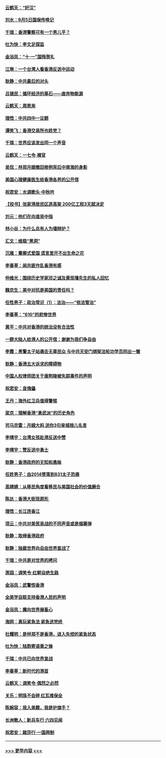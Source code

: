 #### [云鹤天：“好汉”](../pages/nsc993/n11513536.md?t=09111300) 
#### [刘水：9月5日国保传唤记](../pages/nsc993/n11513460.md?t=09111300) 
#### [千瑞：香港警察可有一个男儿乎？](../pages/nsc993/n11513109.md?t=09111300) 
#### [吐为快：李文足探监](../pages/nsc993/n11509622.md?t=09111300) 
#### [金浴凤：“十‧一”国殇贺礼](../pages/nsc993/n11509593.md?t=09111300) 
#### [江琳：一个台湾人看香港反送中运动](../pages/nsc993/n11509211.md?t=09111300) 
#### [耿静：中共最后的对头](../pages/nsc993/n11508308.md?t=09111300) 
#### [吕锡民：循环经济的基石——废弃物能源](../pages/nsc993/n11508212.md?t=09111300) 
#### [云鹤天：周恩来](../pages/nsc993/n11508055.md?t=09111300) 
#### [理悟：中共四中一议题](../pages/nsc993/n11507782.md?t=09111300) 
#### [谭笑飞：香港交易所也姓党？](../pages/nsc993/n11507753.md?t=09111300) 
#### [千瑞：世界应该发出同一个声音](../pages/nsc993/n11507290.md?t=09111300) 
#### [云鹤天：一七令‧裸官](../pages/nsc993/n11507177.md?t=09111300) 
#### [吴侃：林郑月娥撤回修例背后中南海的身影](../pages/nsc993/n11506876.md?t=09111300) 
#### [美国心理健康医生给香港各界的公开信](../pages/nsc993/n11506809.md?t=09111300) 
#### [祝君安：水调歌头‧中秋吟](../pages/nsc993/n11506758.md?t=09111300) 
#### [【投书】张家港居民区造高架 200亿工程3天就决定](../pages/nsc993/n11506682.md?t=09111300) 
#### [刘元：他们在向谁竖中指](../pages/nsc993/n11505384.md?t=09111300) 
#### [林小谷：为什么总有人为墙辩护？](../pages/nsc993/n11505226.md?t=09111300) 
#### [汇文：维稳“黑洞”](../pages/nsc993/n11504347.md?t=09111300) 
#### [沉雁：董卿式爱国 谎言里开不出生命之花](../pages/nsc993/n11503215.md?t=09111300) 
#### [李春草：闻共匪作乱香港有感](../pages/nsc993/n11503072.md?t=09111300) 
#### [仲维光：围绕历史学家邓之诚及黄现璠先生的私人回忆](../pages/nsc993/n11501330.md?t=09111300) 
#### [魏京生：美中对抗是美国的责任吗？](../pages/nsc993/n11500723.md?t=09111300) 
#### [任性男子：政治常识（1）：法治——“依法管治”](../pages/nsc993/n11500791.md?t=09111300) 
#### [李春草：“610”的悲惨世界](../pages/nsc993/n11501141.md?t=09111300) 
#### [黄平：中共对香港的统治没有合法性](../pages/nsc993/n11499473.md?t=09111300) 
#### [一群大陆人给港人的公开信：谢谢为我们争自由](../pages/nsc993/n11500402.md?t=09111300) 
#### [李霞：黑警太子站袭击无辜民众 与中共天安门绑架法轮功学员同出一辙](../pages/nsc993/n11499805.md?t=09111300) 
#### [耿静：香港五大诉求的障碍物](../pages/nsc993/n11497578.md?t=09111300) 
#### [中国人权律师团关于唐荆陵被失踪事件的声明](../pages/nsc993/n11500014.md?t=09111300) 
#### [祝君安：哀傀儡](../pages/nsc993/n11499776.md?t=09111300) 
#### [王丹：海外红卫兵值得警惕](../pages/nsc993/n11498138.md?t=09111300) 
#### [梁京：理解香港“勇武派”的历史角色](../pages/nsc993/n11498006.md?t=09111300) 
#### [司马京雷：月娥大妈  送你3句皇城根儿名言](../pages/nsc993/n11497885.md?t=09111300) 
#### [李靖宇：台湾女孩赴港反送中赞](../pages/nsc993/n11497721.md?t=09111300) 
#### [李靖宇：赞反送中勇士](../pages/nsc993/n11497452.md?t=09111300) 
#### [耿静：香港政府的无知和愚昧](../pages/nsc993/n11494238.md?t=09111300) 
#### [任姓男子：由2014堕落到831太子恐袭](../pages/nsc993/n11496683.md?t=09111300) 
#### [高婧婧：从移民角度看移民与美国社会的价值磨合](../pages/nsc993/n11495757.md?t=09111300) 
#### [陈达：香港大街现原形 ](../pages/nsc993/n11495441.md?t=09111300) 
#### [理悟：长江连香江](../pages/nsc993/n11495377.md?t=09111300) 
#### [项云：中共对美贸易战的不同声音或是烟幕弹](../pages/nsc993/n11494929.md?t=09111300) 
#### [耿静：取缔香港政府](../pages/nsc993/n11494218.md?t=09111300) 
#### [耿静：独裁世界向自由世界宣战了](../pages/nsc993/n11494190.md?t=09111300) 
#### [千瑞：中共是对世界的拷问](../pages/nsc993/n11493021.md?t=09111300) 
#### [莲园：调笑令‧红朝自绝生路](../pages/nsc993/n11493011.md?t=09111300) 
#### [金浴凤：武警惊香港](../pages/nsc993/n11492994.md?t=09111300) 
#### [全美学自联支持香港人民的声明](../pages/nsc993/n11492630.md?t=09111300) 
#### [金浴凤：魔向世界展畜心](../pages/nsc993/n11492599.md?t=09111300) 
#### [海网：真玩紧急法 紧急送党终 ](../pages/nsc993/n11492535.md?t=09111300) 
#### [杜耀明：是林郑不是香港，进入失控的紧急状态](../pages/nsc993/n11491420.md?t=09111300) 
#### [吐为快：陆胞寄语黄之锋](../pages/nsc993/n11491117.md?t=09111300) 
#### [千瑞：中共已向世界宣战](../pages/nsc993/n11490123.md?t=09111300) 
#### [李春草：新时代的港首](../pages/nsc993/n11489864.md?t=09111300) 
#### [云鹤天：调笑令·偶然之必然](../pages/nsc993/n11489701.md?t=09111300) 
#### [关乐：明珠不会碎 红瓦难保全](../pages/nsc993/n11489647.md?t=09111300) 
#### [陈婉容：我入美籍，我是护旗手？](../pages/nsc993/n11487908.md?t=09111300) 
#### [长洲散人：新兵车行 六四见闻](../pages/nsc993/n11487729.md?t=09111300) 
#### [祝君安：踏莎行‧一国两制](../pages/nsc993/n11487699.md?t=09111300) 

----
#### [ >>> 更早内容 <<< ](../indexes/nsc993-earlier.md)
